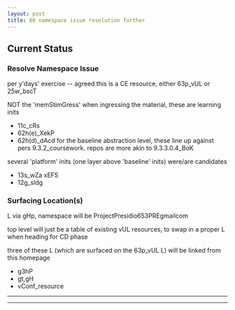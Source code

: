 ```yaml
---
layout: post
title: 08 namespace issue resolution further
---
```


##  Current Status  ##

###  Resolve Namespace Issue  ###

per y'days' exercise -- agreed this is a CE resource, either 63p_vUL or 25w_bscT

NOT the 'memStimGress' when ingressing the material, these are learning inits
- 11c_cRs
- 62h(e)_XekP
- 62h(d)_dAcd
for the baseline abstraction level, these line up against pers 9.3.2_coursework.  repos are more akin to 9.3.3.0.4_BoK

several 'platform' inits (one layer above 'baseline' inits) were/are candidates
- 13s_wZa xEFS
- 12g_sldg



### Surfacing Location(s) ###

L via gHp, namespace will be ProjectPresidio653PRE<at>gmail<dot>com

top level will just be a table of existing vUL resources, to swap in a proper L when heading for CD phase

three of these L (which are surfaced on the 63p_vUL L) will be linked from this homepage
- g3hP
- gt,gH
- vConf_resource




---
---

